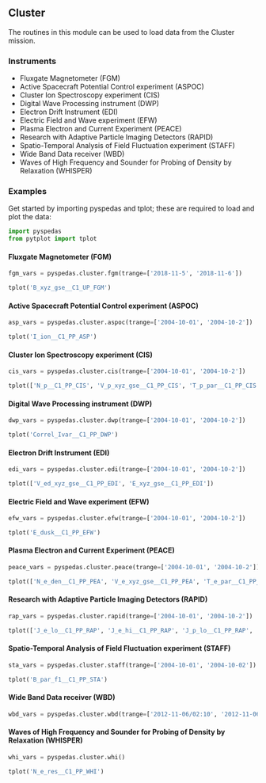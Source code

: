 
## Cluster
The routines in this module can be used to load data from the Cluster mission. 

### Instruments
- Fluxgate Magnetometer (FGM)
- Active Spacecraft Potential Control experiment (ASPOC)
- Cluster Ion Spectroscopy experiment (CIS)
- Digital Wave Processing instrument (DWP)
- Electron Drift Instrument (EDI)
- Electric Field and Wave experiment (EFW)
- Plasma Electron and Current Experiment (PEACE)
- Research with Adaptive Particle Imaging Detectors (RAPID)
- Spatio-Temporal Analysis of Field Fluctuation experiment (STAFF)
- Wide Band Data receiver (WBD)
- Waves of High Frequency and Sounder for Probing of Density by Relaxation (WHISPER)

### Examples
Get started by importing pyspedas and tplot; these are required to load and plot the data:

```python
import pyspedas
from pytplot import tplot
```

#### Fluxgate Magnetometer (FGM)

```python
fgm_vars = pyspedas.cluster.fgm(trange=['2018-11-5', '2018-11-6'])

tplot('B_xyz_gse__C1_UP_FGM')
```

#### Active Spacecraft Potential Control experiment (ASPOC)

```python
asp_vars = pyspedas.cluster.aspoc(trange=['2004-10-01', '2004-10-2'])

tplot('I_ion__C1_PP_ASP')
```

#### Cluster Ion Spectroscopy experiment (CIS)

```python
cis_vars = pyspedas.cluster.cis(trange=['2004-10-01', '2004-10-2'])

tplot(['N_p__C1_PP_CIS', 'V_p_xyz_gse__C1_PP_CIS', 'T_p_par__C1_PP_CIS', 'T_p_perp__C1_PP_CIS'])
```

#### Digital Wave Processing instrument (DWP)

```python
dwp_vars = pyspedas.cluster.dwp(trange=['2004-10-01', '2004-10-2'])

tplot('Correl_Ivar__C1_PP_DWP')
```

#### Electron Drift Instrument (EDI)

```python
edi_vars = pyspedas.cluster.edi(trange=['2004-10-01', '2004-10-2'])

tplot(['V_ed_xyz_gse__C1_PP_EDI', 'E_xyz_gse__C1_PP_EDI'])
```

#### Electric Field and Wave experiment (EFW)

```python
efw_vars = pyspedas.cluster.efw(trange=['2004-10-01', '2004-10-2'])

tplot('E_dusk__C1_PP_EFW')
```

#### Plasma Electron and Current Experiment (PEACE)

```python
peace_vars = pyspedas.cluster.peace(trange=['2004-10-01', '2004-10-2'])

tplot(['N_e_den__C1_PP_PEA', 'V_e_xyz_gse__C1_PP_PEA', 'T_e_par__C1_PP_PEA', 'T_e_perp__C1_PP_PEA'])
```

#### Research with Adaptive Particle Imaging Detectors (RAPID)

```python
rap_vars = pyspedas.cluster.rapid(trange=['2004-10-01', '2004-10-2'])

tplot(['J_e_lo__C1_PP_RAP', 'J_e_hi__C1_PP_RAP', 'J_p_lo__C1_PP_RAP', 'J_p_hi__C1_PP_RAP'])
```

#### Spatio-Temporal Analysis of Field Fluctuation experiment (STAFF)

```python
sta_vars = pyspedas.cluster.staff(trange=['2004-10-01', '2004-10-02'])

tplot('B_par_f1__C1_PP_STA')
```

#### Wide Band Data receiver (WBD)

```python
wbd_vars = pyspedas.cluster.wbd(trange=['2012-11-06/02:10', '2012-11-06/02:20'])
```

#### Waves of High Frequency and Sounder for Probing of Density by Relaxation (WHISPER)

```python
whi_vars = pyspedas.cluster.whi()

tplot('N_e_res__C1_PP_WHI')
```

